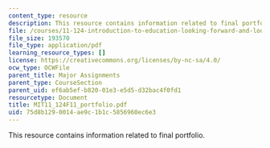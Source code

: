 ```yaml
---
content_type: resource
description: This resource contains information related to final portfolio.
file: /courses/11-124-introduction-to-education-looking-forward-and-looking-back-on-education-fall-2011/75d8b1290014ae9c1b1c5856960ec6e3_MIT11_124F11_portfolio.pdf
file_size: 193570
file_type: application/pdf
learning_resource_types: []
license: https://creativecommons.org/licenses/by-nc-sa/4.0/
ocw_type: OCWFile
parent_title: Major Assignments
parent_type: CourseSection
parent_uid: ef6ab5ef-b820-01e3-e5d5-d32bac4f0fd1
resourcetype: Document
title: MIT11_124F11_portfolio.pdf
uid: 75d8b129-0014-ae9c-1b1c-5856960ec6e3
---
```

This resource contains information related to final portfolio.